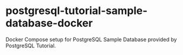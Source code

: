 # postgresql-tutorial-sample-database-docker
Docker Compose setup for PostgreSQL Sample Database provided by PostgreSQL Tutorial.
